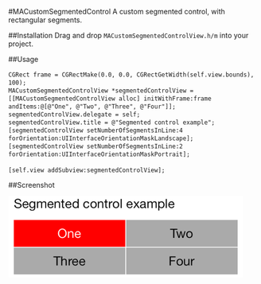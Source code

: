 #MACustomSegmentedControl
A custom segmented control, with rectangular segments.

##Installation
Drag and drop ```MACustomSegmentedControlView.h/m``` into your project.

##Usage

``` objc
CGRect frame = CGRectMake(0.0, 0.0, CGRectGetWidth(self.view.bounds), 100);
MACustomSegmentedControlView *segmentedControlView = [[MACustomSegmentedControlView alloc] initWithFrame:frame andItems:@[@"One", @"Two", @"Three", @"Four"]];
segmentedControlView.delegate = self;
segmentedControlView.title = @"Segmented control example";
[segmentedControlView setNumberOfSegmentsInLine:4 forOrientation:UIInterfaceOrientationMaskLandscape];
[segmentedControlView setNumberOfSegmentsInLine:2 forOrientation:UIInterfaceOrientationMaskPortrait];

[self.view addSubview:segmentedControlView];

```

##Screenshot


![Screenshot](https://github.com/MadalinaArdelean/MACustomSegmentedControl/raw/master/screenshot.png)
